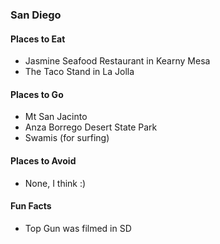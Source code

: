 ### San Diego

#### Places to Eat
- Jasmine Seafood Restaurant in Kearny Mesa
- The Taco Stand in La Jolla

#### Places to Go
- Mt San Jacinto
- Anza Borrego Desert State Park
- Swamis (for surfing)

#### Places to Avoid
- None, I think :)

#### Fun Facts
- Top Gun was filmed in SD
